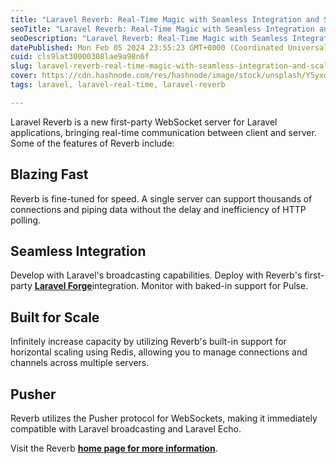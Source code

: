 ```yaml
---
title: "Laravel Reverb: Real-Time Magic with Seamless Integration and Scalability"
seoTitle: "Laravel Reverb: Real-Time Magic with Seamless Integration and Scalabil"
seoDescription: "Laravel Reverb: Real-Time Magic with Seamless Integration and Scalability"
datePublished: Mon Feb 05 2024 23:55:23 GMT+0000 (Coordinated Universal Time)
cuid: cls9lat30000308lae9a98n6f
slug: laravel-reverb-real-time-magic-with-seamless-integration-and-scalability
cover: https://cdn.hashnode.com/res/hashnode/image/stock/unsplash/Y5yxdx2a4PI/upload/e6e6e7f8ad05be2c0619a2a891220bd8.jpeg
tags: laravel, laravel-real-time, laravel-reverb

---
```


Laravel Reverb is a new first-party WebSocket server for Laravel applications, bringing real-time communication between client and server. Some of the features of Reverb include:

## **Blazing Fast**

Reverb is fine-tuned for speed. A single server can support thousands of connections and piping data without the delay and inefficiency of HTTP polling.

## **Seamless Integration**

Develop with Laravel's broadcasting capabilities. Deploy with Reverb's first-party [**Laravel Forge**](https://forge.laravel.com/?utm_campaign=laravel&utm_source=laravelnews)integration. Monitor with baked-in support for Pulse.

## **Built for Scale**

Infinitely increase capacity by utilizing Reverb's built-in support for horizontal scaling using Redis, allowing you to manage connections and channels across multiple servers.

## **Pusher**

Reverb utilizes the Pusher protocol for WebSockets, making it immediately compatible with Laravel broadcasting and Laravel Echo.

Visit the Reverb [**home page for more information**](https://reverb.laravel.com/).